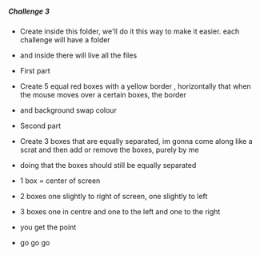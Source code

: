 ##### Challenge 3

- Create inside this folder, we'll do it this way to make it easier. each challenge will have a folder
- and inside there will live all the files

- First part

- Create 5 equal red boxes with a yellow border , horizontally that when the mouse moves over a certain boxes, the border
- and background swap colour

- Second part

- Create 3 boxes that are equally separated, im gonna come along like a scrat and then add or remove the boxes, purely by me
- doing that the boxes should still be equally separated

- 1 box = center of screen
- 2 boxes one slightly to right of screen, one slightly to left
- 3 boxes one in centre and one to the left and one to the right
- you get the point

- go go go
